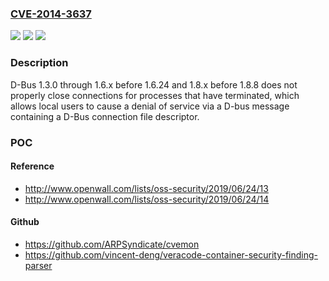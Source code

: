 ### [CVE-2014-3637](https://cve.mitre.org/cgi-bin/cvename.cgi?name=CVE-2014-3637)
![](https://img.shields.io/static/v1?label=Product&message=n%2Fa&color=blue)
![](https://img.shields.io/static/v1?label=Version&message=n%2Fa&color=blue)
![](https://img.shields.io/static/v1?label=Vulnerability&message=n%2Fa&color=brighgreen)

### Description

D-Bus 1.3.0 through 1.6.x before 1.6.24 and 1.8.x before 1.8.8 does not properly close connections for processes that have terminated, which allows local users to cause a denial of service via a D-bus message containing a D-Bus connection file descriptor.

### POC

#### Reference
- http://www.openwall.com/lists/oss-security/2019/06/24/13
- http://www.openwall.com/lists/oss-security/2019/06/24/14

#### Github
- https://github.com/ARPSyndicate/cvemon
- https://github.com/vincent-deng/veracode-container-security-finding-parser

